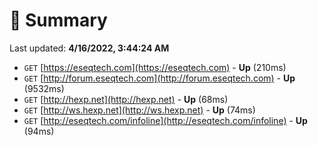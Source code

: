 # 📖 Summary
Last updated: **4/16/2022, 3:44:24 AM**

- `GET` [https://eseqtech.com](https://eseqtech.com) - **Up** (210ms)
- `GET` [http://forum.eseqtech.com](http://forum.eseqtech.com) - **Up** (9532ms)
- `GET` [http://hexp.net](http://hexp.net) - **Up** (68ms)
- `GET` [http://ws.hexp.net](http://ws.hexp.net) - **Up** (74ms)
- `GET` [http://eseqtech.com/infoline](http://eseqtech.com/infoline) - **Up** (94ms)
